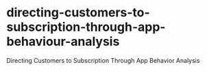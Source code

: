 # directing-customers-to-subscription-through-app-behaviour-analysis
Directing Customers to Subscription Through App Behavior Analysis
